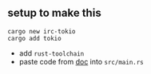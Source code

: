 
## setup to make this

```
cargo new irc-tokio
cargo add tokio
```

* add `rust-toolchain`
* paste code from [doc](//https://docs.rs/tokio/0.2.0-alpha.5/tokio/net/tcp/struct.TcpStream.html) into `src/main.rs`


